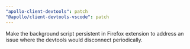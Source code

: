 ```yaml
---
"apollo-client-devtools": patch
"@apollo/client-devtools-vscode": patch
---
```


Make the background script persistent in Firefox extension to address an issue where the devtools would disconnect periodically.
